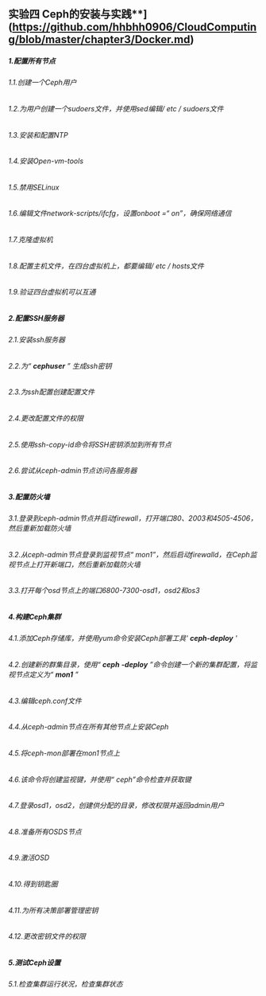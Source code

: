 ## 实验四 Ceph的安装与实践**](https://github.com/hhbhh0906/CloudComputing/blob/master/chapter3/Docker.md)

##### 1.配置所有节点

###### 1.1.创建一个Ceph用户

###### 1.2.为用户创建一个sudoers文件，并使用sed编辑/ etc / sudoers文件

###### 1.3.安装和配置NTP

###### 1.4.安装Open-vm-tools

###### 1.5.禁用SELinux

###### 1.6.编辑文件network-scripts/ifcfg，设置onboot =“ on”，确保网络通信

###### 1.7.克隆虚拟机

###### 1.8.配置主机文件，在四台虚拟机上，都要编辑/ etc / hosts文件 

###### 1.9.验证四台虚拟机可以互通

##### **2.配置SSH服务器**

###### 2.1.安装ssh服务器

###### 2.2.为“ **cephuser** ” 生成ssh密钥

###### 2.3.为ssh配置创建配置文件

###### 2.4.更改配置文件的权限

###### 2.5.使用ssh-copy-id命令将SSH密钥添加到所有节点

###### 2.6.尝试从ceph-admin节点访问各服务器

##### **3.配置防火墙**

###### 3.1.登录到ceph-admin节点并启动firewall，打开端口80、2003和4505-4506，然后重新加载防火墙

###### 3.2.从ceph-admin节点登录到监视节点“ mon1”，然后启动firewalld，在Ceph监视节点上打开新端口，然后重新加载防火墙

###### 3.3.打开每个osd节点上的端口6800-7300-osd1，osd2和os3

##### 4.构建Ceph集群

###### 4.1.添加Ceph存储库，并使用yum命令安装Ceph部署工具' **ceph-deploy** '

###### 4.2.创建新的群集目录，使用“ **ceph** **-deploy** ”命令创建一个新的集群配置，将监视节点定义为“ **mon1** ”

###### 4.3.编辑ceph.conf文件

###### 4.4.从ceph-admin节点在所有其他节点上安装Ceph

###### 4.5.将ceph-mon部署在mon1节点上

###### 4.6.该命令将创建监视键，并使用“ ceph”命令检查并获取键

###### 4.7.登录osd1，osd2，创建供分配的目录，修改权限并返回admin用户

###### 4.8.准备所有OSDS节点

###### 4.9.激活OSD

###### 4.10.得到钥匙圈

###### 4.11.为所有决策部署管理密钥

###### 4.12.更改密钥文件的权限

##### 5.测试Ceph设置

###### 5.1.检查集群运行状况，检查集群状态

